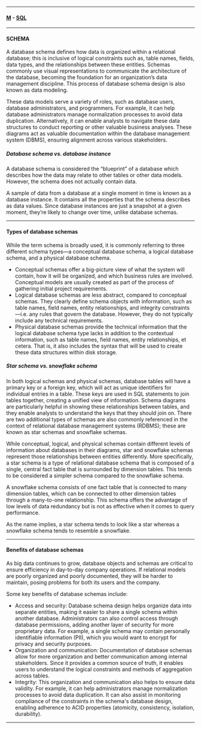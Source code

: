 
---

#### [M](https://github.com/ttltrk/TTT/blob/master/menu.md) - [SQL](https://github.com/ttltrk/TTT/blob/master/SQL/SQL.md)

---

#### SCHEMA

A database schema defines how data is organized within a relational database; this is inclusive of logical constraints such as, table names, fields, data types, and the relationships between these entities. Schemas commonly use visual representations to communicate the architecture of the database, becoming the foundation for an organization’s data management discipline. This process of database schema design is also known as data modeling.

These data models serve a variety of roles, such as database users, database administrators, and programmers. For example, it can help database administrators manage normalization processes to avoid data duplication. Alternatively, it can enable analysts to navigate these data structures to conduct reporting or other valuable business analyses. These diagrams act as valuable documentation within the database management system (DBMS), ensuring alignment across various stakeholders.

##### Database schema vs. database instance

A database schema is considered the “blueprint” of a database which describes how the data may relate to other tables or other data models. However, the schema does not actually contain data.

A sample of data from a database at a single moment in time is known as a database instance. It contains all the properties that the schema describes as data values. Since database instances are just a snapshot at a given moment, they’re likely to change over time, unlike database schemas.

---

#### Types of database schemas

While the term schema is broadly used, it is commonly referring to three different schema types—a conceptual database schema, a logical database schema, and a physical database schema.

- Conceptual schemas offer a big-picture view of what the system will contain, how it will be organized, and which business rules are involved. Conceptual models are usually created as part of the process of gathering initial project requirements.
- Logical database schemas are less abstract, compared to conceptual schemas. They clearly define schema objects with information, such as table names, field names, entity relationships, and integrity constraints—i.e. any rules that govern the database. However, they do not typically include any technical requirements.
- Physical database schemas provide the technical information that the logical database schema type lacks in addition to the contextual information, such as table names, field names, entity relationships, et cetera. That is, it also includes the syntax that will be used to create these data structures within disk storage.

##### Star schema vs. snowflake schema

In both logical schemas and physical schemas, database tables will have a primary key or a foreign key, which will act as unique identifiers for individual entries in a table. These keys are used in SQL statements to join tables together, creating a unified view of information. Schema diagrams are particularly helpful in showing these relationships between tables, and they enable analysts to understand the keys that they should join on. There are two additional types of schemas are also commonly referenced in the context of relational database management systems (RDBMS); these are known as star schemas and snowflake schemas.

While conceptual, logical, and physical schemas contain different levels of information about databases in their diagrams, star and snowflake schemas represent those relationships between entities differently. More specifically, a star schema is a type of relational database schema that is composed of a single, central fact table that is surrounded by dimension tables. This tends to be considered a simpler schema compared to the snowflake schema.

A snowflake schema consists of one fact table that is connected to many dimension tables, which can be connected to other dimension tables through a many-to-one relationship. This schema offers the advantage of low levels of data redundancy but is not as effective when it comes to query performance.

As the name implies, a star schema tends to look like a star whereas a snowflake schema tends to resemble a snowflake.

---

#### Benefits of database schemas

As big data continues to grow, database objects and schemas are critical to ensure efficiency in day-to-day company operations. If relational models are poorly organized and poorly documented, they will be harder to maintain, posing problems for both its users and the company.

Some key benefits of database schemas include:

- Access and security:  Database schema design helps organize data into separate entities, making it easier to share a single schema within another database. Administrators can also control access through database permissions, adding another layer of security for more proprietary data. For example, a single schema may contain personally identifiable information (PII), which you would want to encrypt for privacy and security purposes.
- Organization and communication: Documentation of database schemas allow for more organization and better communication among internal stakeholders. Since it provides a common source of truth, it enables users to understand the logical constraints and methods of aggregation across tables.  
- Integrity: This organization and communication also helps to ensure data validity. For example, it can help administrators manage normalization processes to avoid data duplication. It can also assist in monitoring compliance of the constraints in the schema's database design, enabling adherence to ACID properties (atomicity, consistency, isolation, durability).

---
